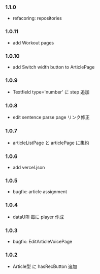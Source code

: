 ### 1.1.0
- refacoring: repositories
### 1.0.11
- add Workout pages
### 1.0.10
- add Switch width button to ArticlePage
### 1.0.9
- Textfield type='number' に step 追加
### 1.0.8
- edit sentence parse page リンク修正
### 1.0.7
- articleListPage と articlePage に集約
### 1.0.6
- add vercel.json
### 1.0.5
- bugfix: article assignment
### 1.0.4
- dataURI 毎に player 作成
### 1.0.3
- bugfix: EditArticleVoicePage
### 1.0.2
- Article型 に hasRecButton 追加